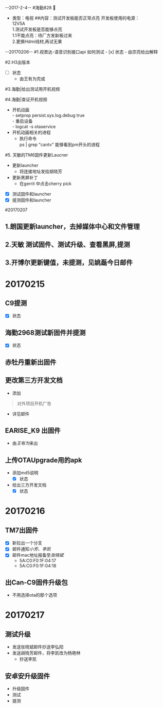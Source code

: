 <!--good  -->

--2017-2-4--
#海勤828  :cake:

* 类型：电视
##内容：测试开发板能否正常点亮
    开发板使用的电源：  
    12V5A   
	    1.测试开发板是否能够点亮  
	    	1.1不能点亮：待厂方发新板过来  
	   	2.更换Hdmi线材,再试无果  

--20170206--
#1.视景达-语音识别接口api 如何测试
	- [x] 状态
		- 由宗亮给出解释


#2.H3出版本  
- [ ]  状态   
	- 由王有为完成

#3.海勤|给出测试用开机视频

#4.海勤|查证开机视频
- 开机动画  
		- setprop persist.sys.log.debug true   
		- 重启设备  
		- logcat -s otaservice  
- 开机动画相关的进程
	- 执行命令  
		ps | grep "cantv" 能够看到pm开头的进程  
	
#5. 天敏的TM6固件更新Laucner
- 更新launcher  
	- 将连接地址发给胡晓芳   
- 更新黑屏补丁   
	- 在gerrit 中点击cherry pick  
- [x] 测试固件和launcher  
- [x] 提测固件和launcher  

#20170207
## 1.朗国更新launcher，去掉媒体中心和文件管理
## 2.天敏 测试固件、测试升级、查看黑屏,提测
## 3.开博尔更新键值，未提测，见姚磊今日邮件

# 20170215
## C9提测
- [x] 状态
## 海勤2968测试新固件并提测
- [x] 状态

## 赤牡丹重新出固件

## 更改第三方开发文档
- 添加
> 对外项目开机广告  

- 详见邮件

## EARISE_K9 出固件
- 由*王有为*来出

## 上传OTAUpgrade用的apk
- 添加md5说明
	- [x] 状态
- 给出三方开发文档
	- [x] 状态
	
# 20170216
## TM7出固件
- [x] 新拉出一个分支
- [x] 邮件通知*小芳、李凯*
- [x] 邮件mac地址报备至*张晓斌*
	- 5A:C0:F0:1F:04:17
	- 5A:C0:F0:1F:04:18

## 出Can-C9固件升级包
- 不用选择ota的那个选项

# 20170217
## 测试升级
- 发送张晓斌邮件抄送李弘阳
- 发送胡晓芳邮件，将李凯改为杨艳林
	- 抄送李凯
	
## 安卓安升级固件
- 升级固件
- 测试
- 提测